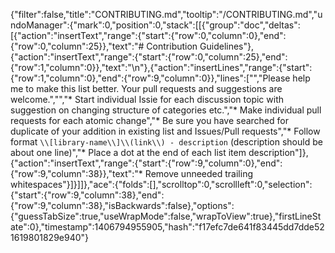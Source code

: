 {"filter":false,"title":"CONTRIBUTING.md","tooltip":"/CONTRIBUTING.md","undoManager":{"mark":0,"position":0,"stack":[[{"group":"doc","deltas":[{"action":"insertText","range":{"start":{"row":0,"column":0},"end":{"row":0,"column":25}},"text":"# Contribution Guidelines"},{"action":"insertText","range":{"start":{"row":0,"column":25},"end":{"row":1,"column":0}},"text":"\n"},{"action":"insertLines","range":{"start":{"row":1,"column":0},"end":{"row":9,"column":0}},"lines":["","Please help me to make this list better. Your pull requests and suggestions are welcome.","","* Start individual Issie for each discussion topic with suggestion on changing structure of categories etc.","* Make individual pull requests for each atomic change","* Be sure you have searched for duplicate of your addition in existing list and Issues/Pull requests","* Follow format `\\[library-name\\]\\(link\\) - description` (description should be about one line)","* Place a dot at the end of each list item description"]},{"action":"insertText","range":{"start":{"row":9,"column":0},"end":{"row":9,"column":38}},"text":"* Remove unneeded trailing whitespaces"}]}]]},"ace":{"folds":[],"scrolltop":0,"scrollleft":0,"selection":{"start":{"row":9,"column":38},"end":{"row":9,"column":38},"isBackwards":false},"options":{"guessTabSize":true,"useWrapMode":false,"wrapToView":true},"firstLineState":0},"timestamp":1406794955905,"hash":"f17efc7de641f83445dd7dde521619801829e940"}